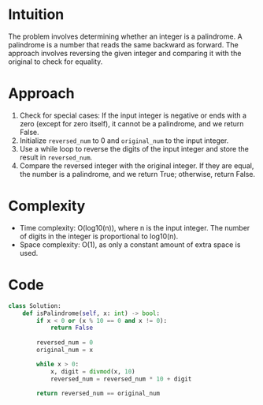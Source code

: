 # Intuition
The problem involves determining whether an integer is a palindrome. A palindrome is a number that reads the same backward as forward. The approach involves reversing the given integer and comparing it with the original to check for equality.

# Approach
1. Check for special cases: If the input integer is negative or ends with a zero (except for zero itself), it cannot be a palindrome, and we return False.
2. Initialize `reversed_num` to 0 and `original_num` to the input integer.
3. Use a while loop to reverse the digits of the input integer and store the result in `reversed_num`.
4. Compare the reversed integer with the original integer. If they are equal, the number is a palindrome, and we return True; otherwise, return False.

# Complexity
- Time complexity: O(log10(n)), where n is the input integer. The number of digits in the integer is proportional to log10(n).
- Space complexity: O(1), as only a constant amount of extra space is used.

# Code
```python
class Solution:
    def isPalindrome(self, x: int) -> bool:
        if x < 0 or (x % 10 == 0 and x != 0):
            return False
        
        reversed_num = 0
        original_num = x

        while x > 0:
            x, digit = divmod(x, 10)
            reversed_num = reversed_num * 10 + digit

        return reversed_num == original_num
```